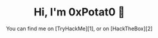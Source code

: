 <h1 align="center"> Hi, I'm 0xPotat0 🥔</h1>

<p align="center">You can find me on [TryHackMe][1], or on [HackTheBox][2]<p>

[1]: https://tryhackme.com/p/0xPotat0
[2]: https://app.hackthebox.eu/profile/719312
